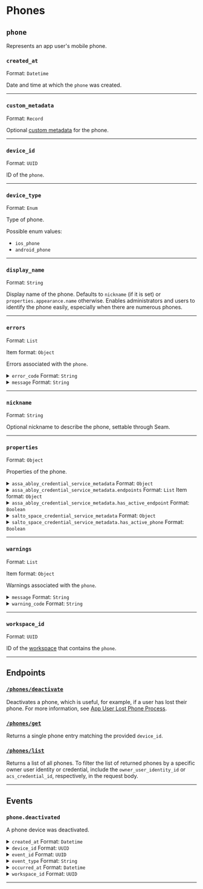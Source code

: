 # Phones

## `phone`

Represents an app user's mobile phone.

### `created_at`

Format: `Datetime`

Date and time at which the `phone` was created.

---

### `custom_metadata`

Format: `Record`

Optional [custom metadata](../../core-concepts/devices/adding-custom-metadata-to-a-device.md) for the phone.

---

### `device_id`

Format: `UUID`

ID of the `phone`.

---

### `device_type`

Format: `Enum`

Type of phone.

Possible enum values:
- `ios_phone`
- `android_phone`

---

### `display_name`

Format: `String`

Display name of the phone. Defaults to `nickname` (if it is set) or `properties.appearance.name` otherwise. Enables administrators and users to identify the phone easily, especially when there are numerous phones.

---

### `errors`

Format: `List`

Item format: `Object`

Errors associated with the `phone`.

<details>

<summary><code>error_code</code> Format: <code>String</code></summary>


</details>

<details>

<summary><code>message</code> Format: <code>String</code></summary>


</details>

---

### `nickname`

Format: `String`

Optional nickname to describe the phone, settable through Seam.

---

### `properties`

Format: `Object`

Properties of the phone.

<details>

<summary><code>assa_abloy_credential_service_metadata</code> Format: <code>Object</code></summary>


ASSA ABLOY Credential Service metadata for the phone.

</details>

<details>

<summary><code>assa_abloy_credential_service_metadata.endpoints</code> Format: <code>List</code> Item format: <code>Object</code></summary>


Endpoints associated with the phone.

**<code>endpoint_id</code>** Format: <code>String</code>

ID of the associated endpoint.



**<code>is_active</code>** Format: <code>Boolean</code>

Indicated whether the endpoint is active.



</details>

<details>

<summary><code>assa_abloy_credential_service_metadata.has_active_endpoint</code> Format: <code>Boolean</code></summary>


Indicates whether the credential service has active endpoints associated with the phone.

</details>

<details>

<summary><code>salto_space_credential_service_metadata</code> Format: <code>Object</code></summary>


Salto Space credential service metadata for the phone.

</details>

<details>

<summary><code>salto_space_credential_service_metadata.has_active_phone</code> Format: <code>Boolean</code></summary>


Indicates whether the credential service has an active associated phone.

</details>

---

### `warnings`

Format: `List`

Item format: `Object`

Warnings associated with the `phone`.

<details>

<summary><code>message</code> Format: <code>String</code></summary>


</details>

<details>

<summary><code>warning_code</code> Format: <code>String</code></summary>


</details>

---

### `workspace_id`

Format: `UUID`

ID of the [workspace](../../core-concepts/workspaces/README.md) that contains the `phone`.

---

## Endpoints

### [`/phones/deactivate`](./deactivate.md)

Deactivates a phone, which is useful, for example, if a user has lost their phone. For more information, see [App User Lost Phone Process](../../capability-guides/mobile-access/managing-phones-for-a-user-identity.md#app-user-lost-phone-process).
### [`/phones/get`](./get.md)

Returns a single phone entry matching the provided `device_id`.
### [`/phones/list`](./list.md)

Returns a list of all phones. To filter the list of returned phones by a specific owner user identity or credential, include the `owner_user_identity_id` or `acs_credential_id`, respectively, in the request body.

---

## Events

### `phone.deactivated`

A phone device was deactivated.

<details>

<summary><code>created_at</code> Format: <code>Datetime</code></summary>


Date and time at which the event was created.

</details>

<details>

<summary><code>device_id</code> Format: <code>UUID</code></summary>


ID of the [device](../../core-concepts/devices/README.md).

</details>

<details>

<summary><code>event_id</code> Format: <code>UUID</code></summary>


ID of the event.

</details>

<details>

<summary><code>event_type</code> Format: <code>String</code></summary>


</details>

<details>

<summary><code>occurred_at</code> Format: <code>Datetime</code></summary>


Date and time at which the event occurred.

</details>

<details>

<summary><code>workspace_id</code> Format: <code>UUID</code></summary>


ID of the [workspace](../../core-concepts/workspaces/README.md).

</details>

---

